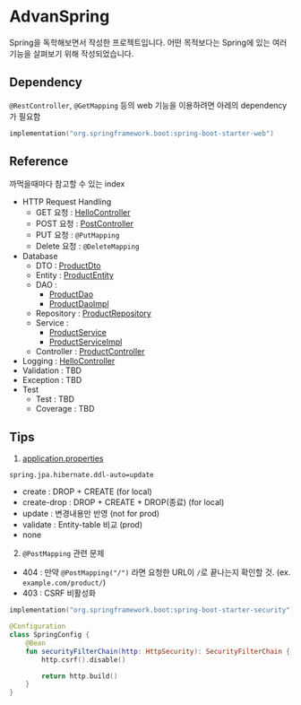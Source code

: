 # AdvanSpring
Spring을 독학해보면서 작성한 프로젝트입니다.
어떤 목적보다는 Spring에 있는 여러 기능을 살펴보기 위해 작성되었습니다.

## Dependency
`@RestController`, `@GetMapping` 등의 web 기능을 이용하려면 아레의 dependency가 필요함
```kt
implementation("org.springframework.boot:spring-boot-starter-web")
```

## Reference
까먹을때마다 참고할 수 있는 index

- HTTP Request Handling
  - GET 요청 : [HelloController](https://github.com/Yeah-Playground/AdvanSpring/blob/master/src/main/kotlin/io/yeahx4/advanspring/controller/HelloController.kt)
  - POST 요청 : [PostController](https://github.com/Yeah-Playground/AdvanSpring/blob/master/src/main/kotlin/io/yeahx4/advanspring/controller/PostController.kt)
  - PUT 요청 : `@PutMapping`
  - Delete 요청 : `@DeleteMapping`
- Database
  - DTO : [ProductDto](https://github.com/Yeah-Playground/AdvanSpring/blob/master/src/main/kotlin/io/yeahx4/advanspring/dto/ProductDto.kt)
  - Entity : [ProductEntity](https://github.com/Yeah-Playground/AdvanSpring/blob/master/src/main/kotlin/io/yeahx4/advanspring/entity/ProductEntity.kt)
  - DAO :
    - [ProductDao](https://github.com/Yeah-Playground/AdvanSpring/blob/master/src/main/kotlin/io/yeahx4/advanspring/dao/ProductDao.kt)
    - [ProductDaoImpl](https://github.com/Yeah-Playground/AdvanSpring/blob/master/src/main/kotlin/io/yeahx4/advanspring/dao/impl/ProductDaoImpl.kt)
  - Repository : [ProductRepository](https://github.com/Yeah-Playground/AdvanSpring/blob/master/src/main/kotlin/io/yeahx4/advanspring/repository/ProductRepository.kt)
  - Service :
    - [ProductService](https://github.com/Yeah-Playground/AdvanSpring/blob/master/src/main/kotlin/io/yeahx4/advanspring/service/ProductService.kt)
    - [ProductServiceImpl](https://github.com/Yeah-Playground/AdvanSpring/blob/master/src/main/kotlin/io/yeahx4/advanspring/service/impl/ProductServiceImpl.kt) 
  - Controller : [ProductController](https://github.com/Yeah-Playground/AdvanSpring/blob/master/src/main/kotlin/io/yeahx4/advanspring/controller/ProductController.kt)
- Logging : [HelloController](https://github.com/Yeah-Playground/AdvanSpring/blob/master/src/main/kotlin/io/yeahx4/advanspring/controller/HelloController.kt)
- Validation : TBD
- Exception : TBD
- Test
  - Test : TBD
  - Coverage : TBD

## Tips
1. [application.properties](https://github.com/Yeah-Playground/AdvanSpring/blob/master/src/main/resources/application.properties)
```properties
spring.jpa.hibernate.ddl-auto=update
```
  - create : DROP + CREATE (for local)
  - create-drop : DROP + CREATE + DROP(종료) (for local)
  - update : 변경내용만 반영 (not for prod)
  - validate : Entity-table 비교 (prod)
  - none

2. `@PostMapping` 관련 문제
- 404 : 만약 `@PostMapping("/")` 라면 요청한 URL이 `/`로 끝나는지 확인할 것. (ex. `example.com/product/`)
- 403 : CSRF 비활성화
```kt
implementation("org.springframework.boot:spring-boot-starter-security")
```
```kt
@Configuration
class SpringConfig {
    @Bean
    fun securityFilterChain(http: HttpSecurity): SecurityFilterChain {
        http.csrf().disable()

        return http.build()
    }
}
```
